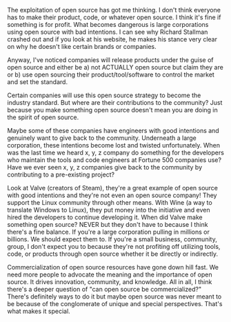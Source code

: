 The exploitation of open source has got me thinking. I don't think everyone has to make their product, code, or whatever open source. I think it's fine if something is for profit. What becomes dangerous is large corporations  using open source with bad intentions. I can see why Richard Stallman crashed out and if you look at his website, he makes his stance very clear on why he doesn't like certain brands or companies.

Anyway, I've noticed companies will release products under the guise of open source and either be a) not ACTUALLY open source but claim they are or b) use open sourcing their product/tool/software to control the market and set the standard.

Certain companies will use this open source strategy to become the industry standard. But where are their contributions to the community? Just because you make something open source doesn't mean you are doing in the spirit of open source.

Maybe some of these companies have engineers with good intentions and genuinely want to give back to the community. Underneath a large corporation, these intentions become lost and twisted unfortunately. When was the last time we heard x, y, z company do something for the developers who maintain the tools and code engineers at Fortune 500 companies use? Have we ever seen x, y, z companies give back to the community by contributing to a pre-existing project?

Look at Valve (creators of Steam), they're a great example of open source with good intentions and they're not even an open source company! They support the Linux community through other means. With Wine (a way to translate Windows to Linux), they put money into the initiative and even hired the developers to continue developing it. When did Valve make something open source? NEVER but they don't have to because I think there's a fine balance. If you're a large corporation pulling in millions or billions. We should expect them to. If you're a small business, community, group, I don't expect you to because they're not profiting off utilizing tools, code, or products through open source whether it be directly or indirectly.

Commercialization of open source resources have gone down hill fast. We need more people to advocate the meaning and the importance of open source. It drives innovation, community, and knowledge. All in all, I think there's a deeper question of "can open source be commercialized?" There's definitely ways to do it but maybe open source was never meant to be because of the conglomerate of unique and special perspectives. That's what makes it special.